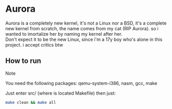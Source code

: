 # Aurora
Aurora is a completely new kernel, it's not a Linux nor a BSD, it's a complete new kernel from scratch, the name comes from my cat (RIP Aurora). so i wanted to imortalize her by naming my kernel after her. \
Don't expect it to be the new Linux, since i'm a 17y boy who's alone in this project. i accept critics btw

## How to run
> [!NOTE]
> You need the following packages: qemu-system-i386, nasm, gcc, make

Just enter src/ (where is located Makefile) then just:
```sh
make clean && make all
```
